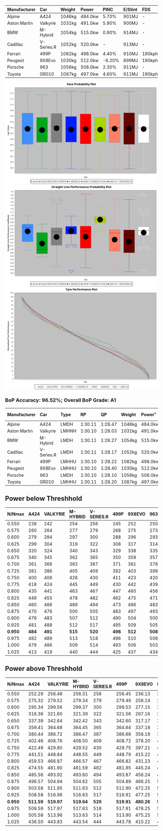 | Manufacturer | Car        | Weight | Power   | PINC    | E/Stint | FDS     |
|:-|:-|:-|:-|:-|:-|:-|
| Alpine       | A424       | 1046kg | 484.0kw | 5.70%   | 901MJ   |    -    |
| Aston Martin | Valkyrie   | 1031kg | 491.0kw | 5.90%   | 900MJ   |    -    |
| BMW          | M-Hybrid   | 1054kg | 515.0kw | 0.90%   | 914MJ   |    -    |
| Cadillac     | V-Series.R | 1052kg | 520.0kw |    -    | 913MJ   |    -    |
| Ferrari      | 499P       | 1082kg | 498.0kw | 4.40%   | 910MJ   | 190kph  |
| Peugeot      | 9X8Evo     | 1030kg | 512.0kw | -6.20%  | 899MJ   | 190kph  |
| Porsche      | 963        | 1056kg | 508.0kw | 2.30%   | 911MJ   |    -    |
| Toyota       | GR010      | 1087kg | 497.0kw | 4.60%   | 911MJ   | 190kph  |

![PACECHART](./IMG/AUTO.png)
![STRAIGHTLINEPERFORMANCECHART](./IMG/AUTO_sp.png)
![TYREPERFORMANCECHART](./IMG/AUTO_tw.png)

### BoP Accuracy: 96.52%; Overall BoP Grade: A1
| Manufacturer | Car        | Type  | RP      | QP      | Weight | Power¹  | Threshhold | PINC    | Power²   | E/Stint | AVG Vmax  | FDS     | RDLC | L/Stint | BOP-Grade | Model Accuracy | Model Points | Match%  | SimDiff |
|:-|:-|:-|:-|:-|:-|:-|:-|:-|:-|:-|:-|:-|:-|:-|:-|:-|:-|:-|:-|
| Alpine       | A424       | LMDH  | 1:30.11 | 1:28.47 | 1046kg | 484.0kw | 250.0kph   | 5.70%   | 511.60kw |  901MJ  | 316.35kph |    -    | 1.01 | 40      | ~A1       | 97.47%         | 1810         | 95.72%  | +0.39   |
| Aston Martin | Valkyrie   | LMHNH | 1:30.10 | 1:28.03 | 1031kg | 491.0kw | 250.0kph   | 5.90%   | 520.00kw |  900MJ  | 310.55kph |    -    | 1.04 | 40      | +B1       | 100.00%        | 466          | 87.46%  | #       |
| BMW          | M-Hybrid   | LMDH  | 1:30.11 | 1:28.27 | 1054kg | 515.0kw | 250.0kph   | 0.90%   | 519.60kw |  914MJ  | 313.89kph |    -    | 1.02 | 40      | ~A1       | 100.00%        | 3339         | 100.00% | +0.20   |
| Cadillac     | V-Series.R | LMDH  | 1:30.11 | 1:28.17 | 1052kg | 520.0kw | 250.0kph   |    -    | 520.00kw |  913MJ  | 315.03kph |    -    | 1.02 | 40      | ~A1       | 99.00%         | 6039         | 95.85%  | +0.08   |
| Ferrari      | 499P       | LMHHU | 1:30.10 | 1:28.22 | 1082kg | 498.0kw | 250.0kph   | 4.40%   | 519.90kw |  910MJ  | 311.57kph | 190kph  | 1.02 | 40      | ~A1       | 99.56%         | 7418         | 100.00% | +0.72   |
| Peugeot      | 9X8Evo     | LMHHU | 1:30.10 | 1:28.40 | 1030kg | 512.0kw | 250.0kph   | -6.20%  | 480.30kw |  899MJ  | 320.08kph | 190kph  | 1.02 | 40      | ~A1       | 100.00%        | 1889         | 97.98%  | +0.40   |
| Porsche      | 963        | LMDH  | 1:30.10 | 1:28.10 | 1056kg | 508.0kw | 250.0kph   | 2.30%   | 519.70kw |  911MJ  | 311.56kph |    -    | 1.02 | 40      | ~A1       | 100.00%        | 14574        | 97.02%  | +0.21   |
| Toyota       | GR010      | LMHHU | 1:30.11 | 1:28.20 | 1087kg | 497.0kw | 250.0kph   | 4.60%   | 519.90kw |  911MJ  | 308.81kph | 190kph  | 1.02 | 40      | ~A1       | 97.78%         | 5323         | 98.14%  | +0.28   |

## Power below Threshhold
| N/Nmax    | A424    | VALKYRIE | M-HYBRID | V-SERIES.R | 499P    | 9X8EVO  | 963     | GR010   |
|:-|:-|:-|:-|:-|:-|:-|:-|:-|
|  0.550    |  238    |  242     |  254     |  256       |  245    |  252    |  250    |  245    |
|  0.575    |  260    |  264     |  277     |  279       |  268    |  275    |  273    |  267    |
|  0.600    |  279    |  284     |  297     |  300       |  288    |  296    |  293    |  287    |
|  0.625    |  299    |  304     |  319     |  322       |  308    |  317    |  314    |  307    |
|  0.650    |  320    |  324     |  340     |  343       |  329    |  338    |  335    |  328    |
|  0.675    |  340    |  345     |  362     |  365       |  350    |  359    |  357    |  349    |
|  0.700    |  361    |  366     |  383     |  387       |  371    |  381    |  378    |  370    |
|  0.725    |  381    |  386     |  405     |  409       |  392    |  403    |  399    |  391    |
|  0.750    |  400    |  406     |  426     |  430       |  411    |  423    |  420    |  411    |
|  0.775    |  418    |  424     |  445     |  449       |  430    |  442    |  439    |  429    |
|  0.800    |  435    |  441     |  463     |  467       |  447    |  460    |  456    |  446    |
|  0.825    |  449    |  455     |  478     |  482       |  462    |  475    |  471    |  461    |
|  0.850    |  460    |  466     |  489     |  494       |  473    |  486    |  483    |  472    |
|  0.875    |  470    |  476     |  500     |  505       |  483    |  497    |  493    |  482    |
|  0.900    |  476    |  483     |  507     |  512       |  490    |  504    |  500    |  489    |
|  0.925    |  481    |  488     |  512     |  517       |  495    |  509    |  505    |  494    |
| **0.950** | **484** | **491**  | **515**  | **520**    | **498** | **512** | **508** | **497** |
|  0.975    |  482    |  489     |  513     |  518       |  496    |  510    |  506    |  495    |
|  1.000    |  479    |  486     |  509     |  514       |  493    |  506    |  503    |  492    |
|  1.025    |  413    |  419     |  440     |  444       |  425    |  437    |  434    |  424    |

## Power above Threshhold
| N/Nmax    | A424       | VALKYRIE   | M-HYBRID   | V-SERIES.R | 499P       | 9X8EVO     | 963        | GR010      |
|:-|:-|:-|:-|:-|:-|:-|:-|:-|
|  0.550    |  252.29    |  256.48    |  256.31    |  256       |  256.45    |  236.13    |  256.34    |  256.43    |
|  0.575    |  275.32    |  279.52    |  279.34    |  279       |  279.49    |  258.14    |  279.37    |  279.46    |
|  0.600    |  295.34    |  299.56    |  299.37    |  300       |  299.53    |  277.15    |  299.39    |  299.50    |
|  0.625    |  316.36    |  321.60    |  321.39    |  322       |  321.56    |  297.16    |  321.42    |  321.53    |
|  0.650    |  337.39    |  342.64    |  342.42    |  343       |  342.60    |  317.17    |  342.45    |  342.57    |
|  0.675    |  359.41    |  364.68    |  364.45    |  365       |  364.64    |  337.18    |  364.48    |  364.60    |
|  0.700    |  380.44    |  386.72    |  386.47    |  387       |  386.68    |  358.19    |  386.51    |  386.64    |
|  0.725    |  402.46    |  408.76    |  408.50    |  409       |  408.72    |  378.20    |  408.54    |  408.68    |
|  0.750    |  422.49    |  429.80    |  429.52    |  430       |  429.75    |  397.21    |  429.57    |  429.71    |
|  0.775    |  441.51    |  448.84    |  448.55    |  449       |  448.79    |  415.22    |  448.59    |  448.74    |
|  0.800    |  459.53    |  466.87    |  466.57    |  467       |  466.82    |  431.23    |  466.61    |  466.77    |
|  0.825    |  474.55    |  481.90    |  481.59    |  482       |  481.85    |  445.24    |  481.63    |  481.80    |
|  0.850    |  485.56    |  493.92    |  493.60    |  494       |  493.87    |  456.24    |  493.65    |  493.82    |
|  0.875    |  496.57    |  504.94    |  504.62    |  505       |  504.89    |  466.25    |  504.66    |  504.84    |
|  0.900    |  503.58    |  511.95    |  511.63    |  512       |  511.90    |  472.25    |  511.67    |  511.85    |
|  0.925    |  508.58    |  516.96    |  516.63    |  517       |  516.91    |  477.25    |  516.68    |  516.86    |
| **0.950** | **511.59** | **519.97** | **519.64** | **520**    | **519.91** | **480.26** | **519.68** | **519.86** |
|  0.975    |  509.59    |  517.97    |  517.63    |  518       |  517.91    |  478.25    |  517.68    |  517.86    |
|  1.000    |  505.58    |  513.96    |  513.63    |  514       |  513.90    |  475.25    |  513.68    |  513.85    |
|  1.025    |  436.50    |  443.83    |  443.54    |  444       |  443.78    |  410.22    |  443.58    |  443.74    |

